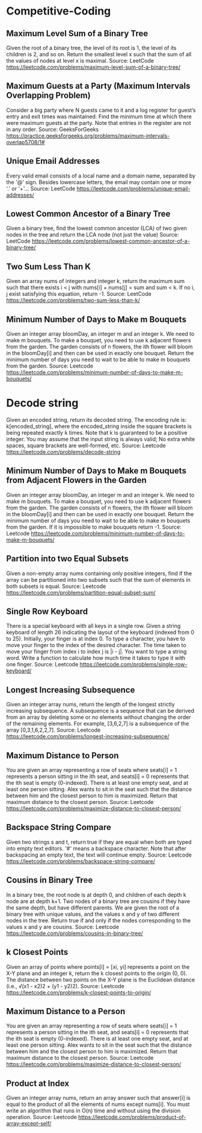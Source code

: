 # Competitive-Coding

## Maximum Level Sum of a Binary Tree
Given the root of a binary tree, the level of its root is 1, the level of its children is 2, and so on.
Return the smallest level x such that the sum of all the values of nodes at level x is maximal.
Source: LeetCode https://leetcode.com/problems/maximum-level-sum-of-a-binary-tree/

## Maximum Guests at a Party (Maximum Intervals Overlapping Problem)
Consider a big party where N guests came to it and a log register for guest’s entry and exit times was maintained. Find the minimum time at which there were maximum guests at the party. Note that entries in the register are not in any order.
Source: GeeksForGeeks https://practice.geeksforgeeks.org/problems/maximum-intervals-overlap5708/1#

## Unique Email Addresses
Every valid email consists of a local name and a domain name, separated by the '@' sign. Besides lowercase letters, the email may contain one or more '.' or '+'...
Source: LeetCode https://leetcode.com/problems/unique-email-addresses/

##  Lowest Common Ancestor of a Binary Tree
Given a binary tree, find the lowest common ancestor (LCA) of two given nodes in the tree and return the LCA node (not just the value)
Source: LeetCode https://leetcode.com/problems/lowest-common-ancestor-of-a-binary-tree/

## Two Sum Less Than K
Given an array nums of integers and integer k, return the maximum sum such that there exists i < j with nums[i] + nums[j] = sum and sum < k. If no i, j exist satisfying this equation, return -1.
Source: LeetCode https://leetcode.com/problems/two-sum-less-than-k/

## Minimum Number of Days to Make m Bouquets
Given an integer array bloomDay, an integer m and an integer k. We need to make m bouquets. To make a bouquet, you need to use k adjacent flowers from the garden. The garden consists of n flowers, the ith flower will bloom in the bloomDay[i] and then can be used in exactly one bouquet. Return the minimum number of days you need to wait to be able to make m bouquets from the garden.
Source: Leetcode https://leetcode.com/problems/minimum-number-of-days-to-make-m-bouquets/

# Decode string
Given an encoded string, return its decoded string. The encoding rule is: k[encoded_string], where the encoded_string inside the square brackets is being repeated exactly k times. Note that k is guaranteed to be a positive integer. You may assume that the input string is always valid; No extra white spaces, square brackets are well-formed, etc.
Source: Leetcode https://leetcode.com/problems/decode-string

## Minimum Number of Days to Make m Bouquets from Adjacent Flowers in the Garden
Given an integer array bloomDay, an integer m and an integer k. We need to make m bouquets. To make a bouquet, you need to use k adjacent flowers from the garden. The garden consists of n flowers, the ith flower will bloom in the bloomDay[i] and then can be used in exactly one bouquet. Return the minimum number of days you need to wait to be able to make m bouquets from the garden. If it is impossible to make bouquets return -1.
Source: Leetcode https://leetcode.com/problems/minimum-number-of-days-to-make-m-bouquets/

## Partition into two Equal Subsets
Given a non-empty array nums containing only positive integers, find if the array can be partitioned into two subsets such that the sum of elements in both subsets is equal.
Source: Leetcode https://leetcode.com/problems/partition-equal-subset-sum/

## Single Row Keyboard
There is a special keyboard with all keys in a single row. Given a string keyboard of length 26 indicating the layout of the keyboard (indexed from 0 to 25). Initially, your finger is at index 0. To type a character, you have to move your finger to the index of the desired character. The time taken to move your finger from index i to index j is |i - j|. You want to type a string word. Write a function to calculate how much time it takes to type it with one finger.
Source: Leetcode https://leetcode.com/problems/single-row-keyboard/

## Longest Increasing Subsequence
Given an integer array nums, return the length of the longest strictly increasing subsequence. A subsequence is a sequence that can be derived from an array by deleting some or no elements without changing the order of the remaining elements. For example, [3,6,2,7] is a subsequence of the array [0,3,1,6,2,2,7].
Source: Leetcode https://leetcode.com/problems/longest-increasing-subsequence/

## Maximum Distance to Person
You are given an array representing a row of seats where seats[i] = 1 represents a person sitting in the ith seat, and seats[i] = 0 represents that the ith seat is empty (0-indexed). There is at least one empty seat, and at least one person sitting. Alex wants to sit in the seat such that the distance between him and the closest person to him is maximized. Return that maximum distance to the closest person.
Source: Leetcode https://leetcode.com/problems/maximize-distance-to-closest-person/

## Backspace String Compare
Given two strings s and t, return true if they are equal when both are typed into empty text editors. '#' means a backspace character. Note that after backspacing an empty text, the text will continue empty.
Source: Leetcode https://leetcode.com/problems/backspace-string-compare/

## Cousins in Binary Tree
In a binary tree, the root node is at depth 0, and children of each depth k node are at depth k+1. Two nodes of a binary tree are cousins if they have the same depth, but have different parents. We are given the root of a binary tree with unique values, and the values x and y of two different nodes in the tree. Return true if and only if the nodes corresponding to the values x and y are cousins.
Source: Leetcode https://leetcode.com/problems/cousins-in-binary-tree/

## k Closest Points
Given an array of points where points[i] = [xi, yi] represents a point on the X-Y plane and an integer k, return the k closest points to the origin (0, 0). The distance between two points on the X-Y plane is the Euclidean distance (i.e., √(x1 - x2)2 + (y1 - y2)2).
Source: Leetcode https://leetcode.com/problems/k-closest-points-to-origin/

## Maximum Distance to a Person
You are given an array representing a row of seats where seats[i] = 1 represents a person sitting in the ith seat, and seats[i] = 0 represents that the ith seat is empty (0-indexed). There is at least one empty seat, and at least one person sitting. Alex wants to sit in the seat such that the distance between him and the closest person to him is maximized. Return that maximum distance to the closest person.
Source: Leetcode https://leetcode.com/problems/maximize-distance-to-closest-person/

## Product at Index
Given an integer array nums, return an array answer such that answer[i] is equal to the product of all the elements of nums except nums[i]. You must write an algorithm that runs in O(n) time and without using the division operation.
Source: Leetcode https://leetcode.com/problems/product-of-array-except-self/
